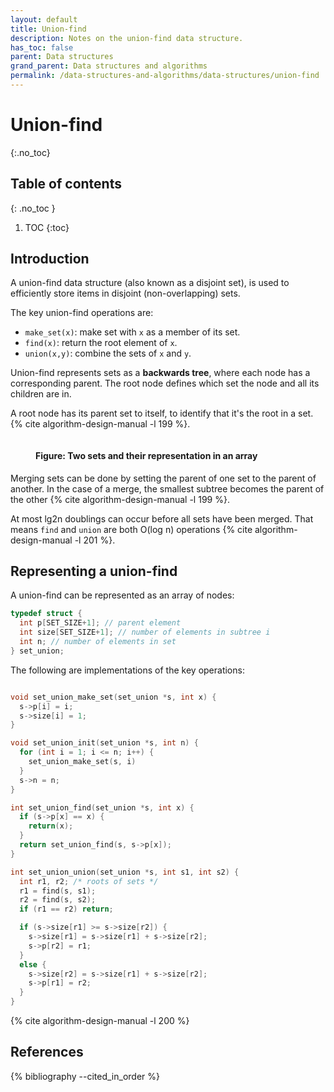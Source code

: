 ```yaml
---
layout: default
title: Union-find
description: Notes on the union-find data structure.
has_toc: false
parent: Data structures
grand_parent: Data structures and algorithms
permalink: /data-structures-and-algorithms/data-structures/union-find
---
```


<!-- prettier-ignore-start -->

# Union-find
{:.no_toc}

## Table of contents
{: .no_toc }

1. TOC
{:toc}

<!-- prettier-ignore-end -->

## Introduction

A union-find data structure (also known as a disjoint set), is used to efficiently store items in disjoint (non-overlapping) sets.

The key union-find operations are:

* `make_set(x)`: make set with `x` as a member of its set.
* `find(x)`: return the root element of `x`.
* `union(x,y)`: combine the sets of `x` and `y`.

Union-find represents sets as a **backwards tree**, where each node has a corresponding parent. The root node defines which set the node and all its children are in.

A root node has its parent set to itself, to identify that it's the root in a set. {% cite algorithm-design-manual -l 199 %}.

<figure>
  <img src="{{site.baseurl}}/assets/img/data-structures-and-algorithms/data-structures/union-find/union-find.svg" alt="">
  <figcaption><h4>Figure: Two sets and their representation in an array</h4></figcaption>
</figure>

Merging sets can be done by setting the parent of one set to the parent of another. In the case of a merge, the smallest subtree becomes the parent of the other {% cite algorithm-design-manual -l 199 %}.

At most lg2n doublings can occur before all sets have been merged. That means `find` and `union` are both O(log n) operations {% cite algorithm-design-manual -l 201 %}.

## Representing a union-find

A union-find can be represented as an array of nodes:

```c
typedef struct {
  int p[SET_SIZE+1]; // parent element
  int size[SET_SIZE+1]; // number of elements in subtree i
  int n; // number of elements in set
} set_union;
```

The following are implementations of the key operations:

```c

void set_union_make_set(set_union *s, int x) {
  s->p[i] = i;
  s->size[i] = 1;
}

void set_union_init(set_union *s, int n) {
  for (int i = 1; i <= n; i++) {
    set_union_make_set(s, i)
  }
  s->n = n;
}

int set_union_find(set_union *s, int x) {
  if (s->p[x] == x) {
    return(x);
  }
  return set_union_find(s, s->p[x]);
}

int set_union_union(set_union *s, int s1, int s2) {
  int r1, r2; /* roots of sets */
  r1 = find(s, s1);
  r2 = find(s, s2);
  if (r1 == r2) return;

  if (s->size[r1] >= s->size[r2]) {
    s->size[r1] = s->size[r1] + s->size[r2];
    s->p[r2] = r1;
  }
  else {
    s->size[r2] = s->size[r1] + s->size[r2];
    s->p[r1] = r2;
  }
}
```

{% cite algorithm-design-manual -l 200 %}

## References

{% bibliography --cited_in_order %}
